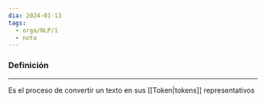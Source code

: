```yaml
---
dia: 2024-01-13
tags:
  - orga/NLP/1
  - nota
---
```

### Definición
---
Es el proceso de convertir un texto en sus [[Token|tokens]] representativos